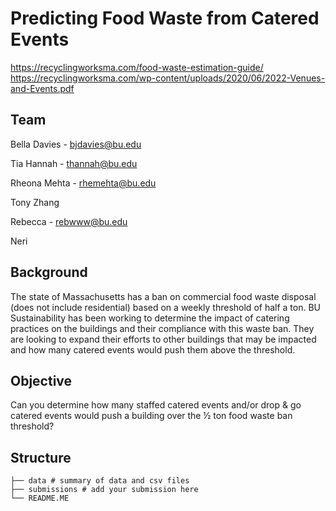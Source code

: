# Predicting Food Waste from Catered Events 
https://recyclingworksma.com/food-waste-estimation-guide/
https://recyclingworksma.com/wp-content/uploads/2020/06/2022-Venues-and-Events.pdf
## Team
Bella Davies - bjdavies@bu.edu

Tia Hannah - thannah@bu.edu

Rheona Mehta - rhemehta@bu.edu

Tony Zhang 

Rebecca - rebwww@bu.edu

Neri

## Background 
The state of Massachusetts has a ban on commercial food waste disposal (does not include residential) based on a weekly threshold of half a ton. BU Sustainability has been working to determine the impact of catering practices on the buildings and their compliance with this waste ban. They are looking to expand their efforts to other buildings that may be impacted and how many catered events would push them above the threshold.

## Objective 
Can you determine how many staffed catered events and/or drop & go catered events would push a building over the ½ ton food waste ban threshold?

## Structure 
```
├── data # summary of data and csv files                
├── submissions # add your submission here 
└── README.ME
```
